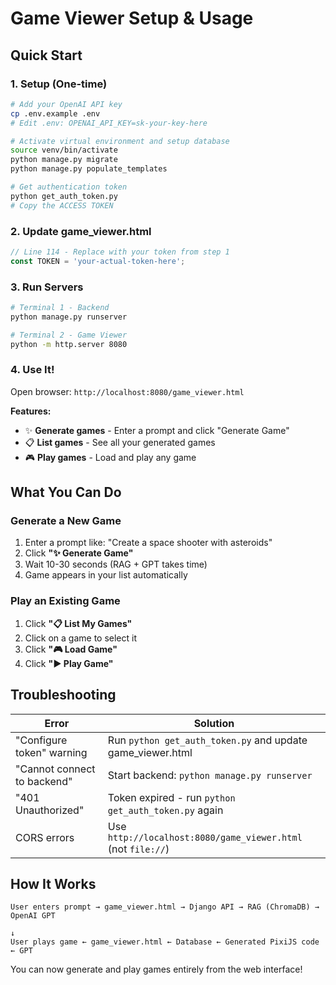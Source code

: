 # Game Viewer Setup & Usage

## Quick Start

### 1. Setup (One-time)
```bash
# Add your OpenAI API key
cp .env.example .env
# Edit .env: OPENAI_API_KEY=sk-your-key-here

# Activate virtual environment and setup database
source venv/bin/activate
python manage.py migrate
python manage.py populate_templates

# Get authentication token
python get_auth_token.py
# Copy the ACCESS TOKEN
```

### 2. Update game_viewer.html
```javascript
// Line 114 - Replace with your token from step 1
const TOKEN = 'your-actual-token-here';
```

### 3. Run Servers
```bash
# Terminal 1 - Backend
python manage.py runserver

# Terminal 2 - Game Viewer
python -m http.server 8080
```

### 4. Use It!
Open browser: `http://localhost:8080/game_viewer.html`

**Features:**
- ✨ **Generate games** - Enter a prompt and click "Generate Game"
- 📋 **List games** - See all your generated games
- 🎮 **Play games** - Load and play any game

## What You Can Do

### Generate a New Game
1. Enter a prompt like: "Create a space shooter with asteroids"
2. Click **"✨ Generate Game"**
3. Wait 10-30 seconds (RAG + GPT takes time)
4. Game appears in your list automatically

### Play an Existing Game
1. Click **"📋 List My Games"**
2. Click on a game to select it
3. Click **"🎮 Load Game"**
4. Click **"▶️ Play Game"**

## Troubleshooting

| Error | Solution |
|-------|----------|
| "Configure token" warning | Run `python get_auth_token.py` and update game_viewer.html |
| "Cannot connect to backend" | Start backend: `python manage.py runserver` |
| "401 Unauthorized" | Token expired - run `python get_auth_token.py` again |
| CORS errors | Use `http://localhost:8080/game_viewer.html` (not `file://`) |

## How It Works

```
User enters prompt → game_viewer.html → Django API → RAG (ChromaDB) → OpenAI GPT
                                                                            ↓
User plays game ← game_viewer.html ← Database ← Generated PixiJS code ← GPT
```

You can now generate and play games entirely from the web interface!
